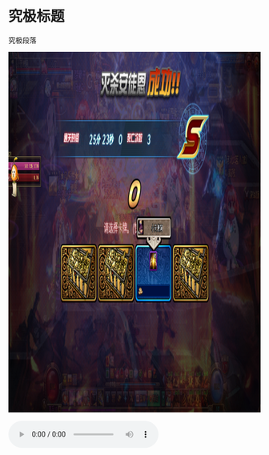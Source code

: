 ﻿<html>
<head>
<title> The First Page</title>
<base href="http://www.wenlovemin.com/" target="_blank">
</head>
<body>
<h1>究极标题</h1>
 <p>究极段落</p>
<p> <img src="/Picture/one.png" width="1280" height="720"/></p>
<audio controls>
<source src="magic.mp3" type="audio/mpeg>
</audio>
</body>
</html>
